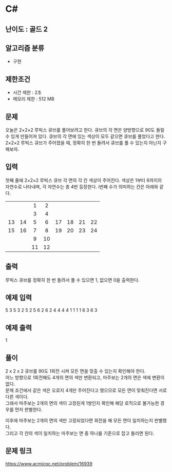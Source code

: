 # C#

## 난이도 : 골드 2

## 알고리즘 분류
  - 구현

## 제한조건
  - 시간 제한 : 2초
  - 메모리 제한 : 512 MB

## 문제
오늘은 2×2×2 루빅스 큐브를 풀어보려고 한다. 큐브의 각 면은 양방향으로 90도 돌릴 수 있게 만들어져 있다. 큐브의 각 면에 있는 색상이 모두 같으면 큐브를 풀었다고 한다.<br/>
2×2×2 루빅스 큐브가 주어졌을 때, 정확히 한 번 돌려서 큐브를 풀 수 있는지 아닌지 구해보자.<br/>


## 입력
첫째 줄에 2×2×2 루빅스 큐브 각 면의 각 칸 색상이 주어진다. 색상은 1부터 6까지의 자연수로 나타내며, 각 자연수는 총 4번 등장한다. i번째 수가 의미하는 칸은 아래와 같다.<br/>

|||||||||
|:---:|:---:|:---:|:---:|:---:|:---:|:---:|:---:|
|||1|2|||||
|||3|4|||||
|13|14|5|6|17|18|21|22|
|15|16|7|8|19|20|23|24|
|||9|10|||||
|||11|12|||||


## 출력
루빅스 큐브를 정확히 한 번 돌려서 풀 수 있으면 1, 없으면 0을 출력한다.<br/>


## 예제 입력
5 3 5 3 2 5 2 5 6 2 6 2 4 4 4 4 1 1 1 1 6 3 6 3<br/>


## 예제 출력
1<br/>


## 풀이
2 x 2 x 2 큐브를 90도 1회전 시켜 모든 면을 맞출 수 있는지 확인해야 한다.<br/>
어느 방향으로 1회전해도 4개의 면의 색만 변환되고, 마주보는 2개의 면은 색에 변환이 없다.<br/>
문제 조건에서 같은 색은 오로지 4개만 주어진다고 했으므로 모든 면이 맞춰진다면 서로 다른 색이다.<br/>
그래서 마주보는 2개의 면의 색이 고정된게 1쌍인지 확인해 해당 로직으로 불가능한 경우를 먼저 판별한다.<br/>

이후에 마주보는 2개의 면의 색만 고정되었다면 회전을 해 모든 면이 일치하는지 판별했다.<br/>
그리고 각 칸의 색이 일치하는 마주보는 면 중 하나를 기준으로 잡고 돌리면 된다.<br/>


## 문제 링크
https://www.acmicpc.net/problem/16939